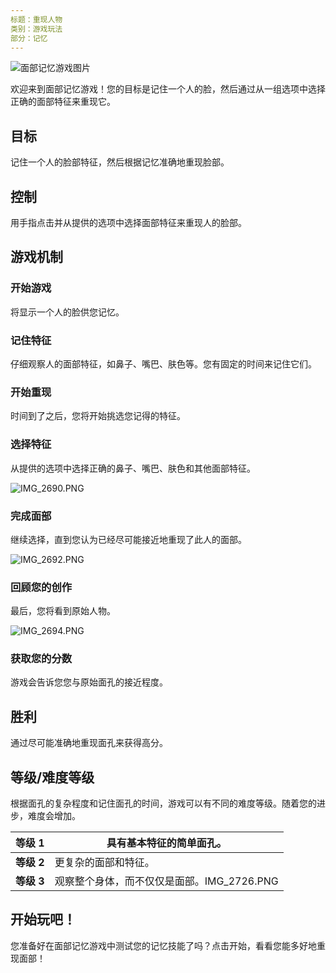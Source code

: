 ```yaml
---
标题：重现人物
类别：游戏玩法
部分：记忆
---
```

![面部记忆游戏图片](https://help.Studycat.com/hc/article_attachments/34824961331481)

欢迎来到面部记忆游戏！您的目标是记住一个人的脸，然后通过从一组选项中选择正确的面部特征来重现它。

## 目标

记住一个人的脸部特征，然后根据记忆准确地重现脸部。

## 控制

用手指点击并从提供的选项中选择面部特征来重现人的脸部。

## 游戏机制

### 开始游戏

将显示一个人的脸供您记忆。

### 记住特征

仔细观察人的面部特征，如鼻子、嘴巴、肤色等。您有固定的时间来记住它们。

### 开始重现

时间到了之后，您将开始挑选您记得的特征。

### 选择特征

从提供的选项中选择正确的鼻子、嘴巴、肤色和其他面部特征。

![IMG_2690.PNG](https://help.Studycat.com/hc/article_attachments/34824961340697)

### 完成面部

继续选择，直到您认为已经尽可能接近地重现了此人的面部。

![IMG_2692.PNG](https://help.Studycat.com/hc/article_attachments/34824961345177)

### 回顾您的创作

最后，您将看到原始人物。

![IMG_2694.PNG](https://help.Studycat.com/hc/article_attachments/34824961349017)

### 获取您的分数

游戏会告诉您您与原始面孔的接近程度。

## 胜利

通过尽可能准确地重现面孔来获得高分。

## 等级/难度等级

根据面孔的复杂程度和记住面孔的时间，游戏可以有不同的难度等级。随着您的进步，难度会增加。

| **等级 1** | 具有基本特征的简单面孔。 |
| --- | --- |
| **等级 2** | 更复杂的面部和特征。|
| **等级 3** | 观察整个身体，而不仅仅是面部。IMG_2726.PNG |

## 开始玩吧！

您准备好在面部记忆游戏中测试您的记忆技能了吗？点击开始，看看您能多好地重现面部！